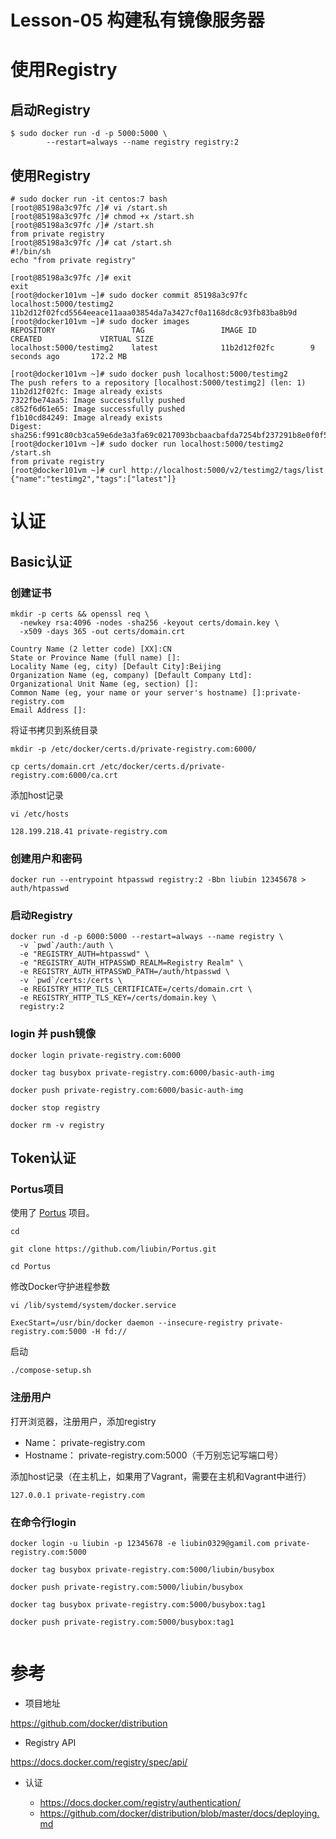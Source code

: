 # Lesson-05 构建私有镜像服务器

# 使用Registry

## 启动Registry

```
$ sudo docker run -d -p 5000:5000 \
        --restart=always --name registry registry:2
```

## 使用Registry

```
# sudo docker run -it centos:7 bash
[root@85198a3c97fc /]# vi /start.sh
[root@85198a3c97fc /]# chmod +x /start.sh 
[root@85198a3c97fc /]# /start.sh 
from private registry
[root@85198a3c97fc /]# cat /start.sh 
#!/bin/sh
echo "from private registry"

[root@85198a3c97fc /]# exit
exit
[root@docker101vm ~]# sudo docker commit 85198a3c97fc localhost:5000/testimg2
11b2d12f02fcd5564eeace11aaa03854da7a3427cf0a1168dc8c93fb83ba8b9d
[root@docker101vm ~]# sudo docker images
REPOSITORY                 TAG                 IMAGE ID            CREATED             VIRTUAL SIZE
localhost:5000/testimg2    latest              11b2d12f02fc        9 seconds ago       172.2 MB

[root@docker101vm ~]# sudo docker push localhost:5000/testimg2
The push refers to a repository [localhost:5000/testimg2] (len: 1)
11b2d12f02fc: Image already exists 
7322fbe74aa5: Image successfully pushed 
c852f6d61e65: Image successfully pushed 
f1b10cd84249: Image already exists 
Digest: sha256:f991c80cb3ca59e6de3a3fa69c0217093bcbaacbafda7254bf237291b8e0f0f5
[root@docker101vm ~]# sudo docker run localhost:5000/testimg2 /start.sh
from private registry
[root@docker101vm ~]# curl http://localhost:5000/v2/testimg2/tags/list
{"name":"testimg2","tags":["latest"]}

```


# 认证

## Basic认证

### 创建证书

```
mkdir -p certs && openssl req \
  -newkey rsa:4096 -nodes -sha256 -keyout certs/domain.key \
  -x509 -days 365 -out certs/domain.crt

Country Name (2 letter code) [XX]:CN
State or Province Name (full name) []:
Locality Name (eg, city) [Default City]:Beijing
Organization Name (eg, company) [Default Company Ltd]:
Organizational Unit Name (eg, section) []:
Common Name (eg, your name or your server's hostname) []:private-registry.com
Email Address []:

```


将证书拷贝到系统目录

```
mkdir -p /etc/docker/certs.d/private-registry.com:6000/

cp certs/domain.crt /etc/docker/certs.d/private-registry.com:6000/ca.crt

```

添加host记录

```
vi /etc/hosts

128.199.218.41 private-registry.com

```

### 创建用户和密码

```
docker run --entrypoint htpasswd registry:2 -Bbn liubin 12345678 > auth/htpasswd
```

### 启动Registry

```
docker run -d -p 6000:5000 --restart=always --name registry \
  -v `pwd`/auth:/auth \
  -e "REGISTRY_AUTH=htpasswd" \
  -e "REGISTRY_AUTH_HTPASSWD_REALM=Registry Realm" \
  -e REGISTRY_AUTH_HTPASSWD_PATH=/auth/htpasswd \
  -v `pwd`/certs:/certs \
  -e REGISTRY_HTTP_TLS_CERTIFICATE=/certs/domain.crt \
  -e REGISTRY_HTTP_TLS_KEY=/certs/domain.key \
  registry:2
```

### login 并 push镜像

```
docker login private-registry.com:6000

docker tag busybox private-registry.com:6000/basic-auth-img

docker push private-registry.com:6000/basic-auth-img

docker stop registry

docker rm -v registry
```

## Token认证


### Portus项目

使用了 [Portus](http://suse.github.io/Portus/) 项目。

```
cd

git clone https://github.com/liubin/Portus.git

cd Portus
```

修改Docker守护进程参数

```
vi /lib/systemd/system/docker.service

ExecStart=/usr/bin/docker daemon --insecure-registry private-registry.com:5000 -H fd://
```

启动

```
./compose-setup.sh

```

### 注册用户


打开浏览器，注册用户，添加registry

- Name： private-registry.com
- Hostname： private-registry.com:5000（千万别忘记写端口号）

添加host记录（在主机上，如果用了Vagrant，需要在主机和Vagrant中进行）

```
127.0.0.1 private-registry.com
```


### 在命令行login

```
docker login -u liubin -p 12345678 -e liubin0329@gamil.com private-registry.com:5000

docker tag busybox private-registry.com:5000/liubin/busybox

docker push private-registry.com:5000/liubin/busybox

docker tag busybox private-registry.com:5000/busybox:tag1

docker push private-registry.com:5000/busybox:tag1


```

# 参考

* 项目地址

https://github.com/docker/distribution

* Registry API

https://docs.docker.com/registry/spec/api/

* 认证

  - https://docs.docker.com/registry/authentication/
  - https://github.com/docker/distribution/blob/master/docs/deploying.md

